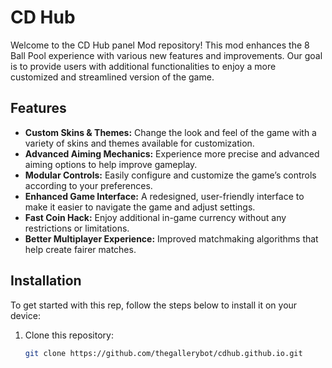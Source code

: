 # CD Hub

Welcome to the CD Hub panel Mod repository! This mod enhances the 8 Ball Pool experience with various new features and improvements. Our goal is to provide users with additional functionalities to enjoy a more customized and streamlined version of the game.

## Features

- **Custom Skins & Themes:** Change the look and feel of the game with a variety of skins and themes available for customization.
- **Advanced Aiming Mechanics:** Experience more precise and advanced aiming options to help improve gameplay.
- **Modular Controls:** Easily configure and customize the game’s controls according to your preferences.
- **Enhanced Game Interface:** A redesigned, user-friendly interface to make it easier to navigate the game and adjust settings.
- **Fast Coin Hack:** Enjoy additional in-game currency without any restrictions or limitations.
- **Better Multiplayer Experience:** Improved matchmaking algorithms that help create fairer matches.

## Installation

To get started with this rep, follow the steps below to install it on your device:

1. Clone this repository:
   ```bash
   git clone https://github.com/thegallerybot/cdhub.github.io.git
